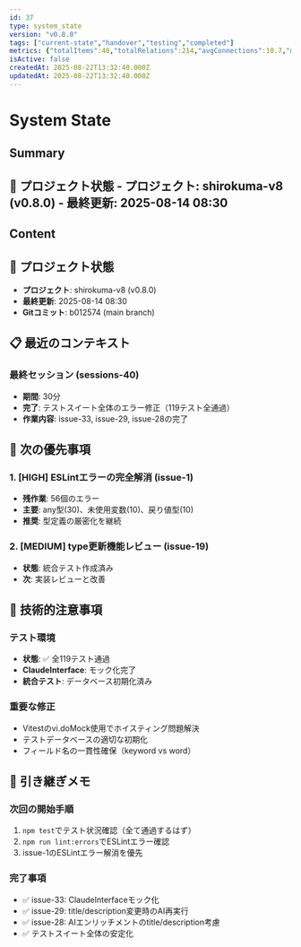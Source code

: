```yaml
---
id: 37
type: system_state
version: "v0.8.0"
tags: ["current-state","handover","testing","completed"]
metrics: {"totalItems":40,"totalRelations":214,"avgConnections":10.7,"maxConnections":24,"isolatedNodes":0,"timestamp":"2025-08-13T23:34:52.238Z"}
isActive: false
createdAt: 2025-08-22T13:32:40.000Z
updatedAt: 2025-08-22T13:32:40.000Z
---
```


# System State

## Summary

## 📍 プロジェクト状態 - **プロジェクト**: shirokuma-v8 (v0.8.0) - **最終更新**: 2025-08-14 08:30

## Content

## 📍 プロジェクト状態
- **プロジェクト**: shirokuma-v8 (v0.8.0)
- **最終更新**: 2025-08-14 08:30
- **Gitコミット**: b012574 (main branch)

## 📋 最近のコンテキスト

### 最終セッション (sessions-40)
- **期間**: 30分
- **完了**: テストスイート全体のエラー修正（119テスト全通過）
- **作業内容**: issue-33, issue-29, issue-28の完了

## 🎯 次の優先事項

### 1. [HIGH] ESLintエラーの完全解消 (issue-1)
- **残作業**: 56個のエラー
- **主要**: any型(30)、未使用変数(10)、戻り値型(10)
- **推奨**: 型定義の厳密化を継続

### 2. [MEDIUM] type更新機能レビュー (issue-19)
- **状態**: 統合テスト作成済み
- **次**: 実装レビューと改善

## 🔧 技術的注意事項

### テスト環境
- **状態**: ✅ 全119テスト通過
- **ClaudeInterface**: モック化完了
- **統合テスト**: データベース初期化済み

### 重要な修正
- Vitestのvi.doMock使用でホイスティング問題解決
- テストデータベースの適切な初期化
- フィールド名の一貫性確保（keyword vs word）

## 📝 引き継ぎメモ

### 次回の開始手順
1. `npm test`でテスト状況確認（全て通過するはず）
2. `npm run lint:errors`でESLintエラー確認
3. issue-1のESLintエラー解消を優先

### 完了事項
- ✅ issue-33: ClaudeInterfaceモック化
- ✅ issue-29: title/description変更時のAI再実行
- ✅ issue-28: AIエンリッチメントのtitle/description考慮
- ✅ テストスイート全体の安定化